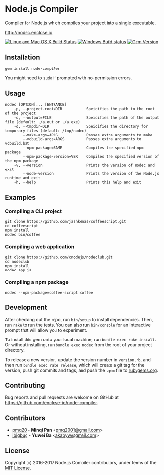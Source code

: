 # Node.js Compiler

Compiler for Node.js which compiles your project into a single executable.

http://nodec.enclose.io

[![Linux and Mac OS X Build Status](https://travis-ci.org/enclose-io/node-compiler.svg?branch=master)](https://travis-ci.org/enclose-io/node-compiler)
[![Windows Build status](https://ci.appveyor.com/api/projects/status/f4x3bq5hub3uu3ys/branch/master?svg=true)](https://ci.appveyor.com/project/pmq20/node-compiler/branch/master)
[![Gem Version](https://badge.fury.io/rb/node-compiler.svg)](https://badge.fury.io/rb/node-compiler)

## Installation

    gem install node-compiler

You might need to `sudo` if prompted with no-permission errors.

## Usage

    nodec [OPTION]... [ENTRANCE]
        -p, --project-root=DIR           Speicifies the path to the root of the project
        -o, --output=FILE                Speicifies the path of the output file (default: ./a.out or ./a.exe)
        -d, --tmpdir=DIR                 Speicifies the directory for temporary files (default: /tmp/nodec)
            --make-args=ARGS             Passes extra arguments to make
            --vcbuild-args=ARGS          Passes extra arguments to vcbuild.bat
            --npm-package=NAME           Compiles the specified npm package
            --npm-package-version=VER    Compiles the specified version of the npm package
        -v, --version                    Prints the version of nodec and exit
            --node-version               Prints the version of the Node.js runtime and exit
        -h, --help                       Prints this help and exit

## Examples

### Compiling a CLI project

    git clone https://github.com/jashkenas/coffeescript.git
    cd coffeescript
    npm install
    nodec bin/coffee

### Compiling a web application

    git clone https://github.com/cnodejs/nodeclub.git
    cd nodeclub
    npm install
    nodec app.js

### Compiling a npm package

    nodec --npm-package=coffee-script coffee

## Development

After checking out the repo, run `bin/setup` to install dependencies. Then, run `rake` to run the tests. You can also run `bin/console` for an interactive prompt that will allow you to experiment.

To install this gem onto your local machine, run `bundle exec rake install`. Or without installing, run `bundle exec nodec` from the root of your project directory.

To release a new version, update the version number in `version.rb`, and then run `bundle exec rake release`, which will create a git tag for the version, push git commits and tags, and push the `.gem` file to [rubygems.org](https://rubygems.org).

## Contributing

Bug reports and pull requests are welcome on GitHub at https://github.com/enclose-io/node-compiler.

## Contributors

* [pmq20](https://github.com/pmq20) - **Minqi Pan** &lt;pmq2001@gmail.com&gt;
* [ibigbug](https://github.com/ibigbug) - **Yuwei Ba** &lt;akabyw@gmail.com&gt;

## License

Copyright (c) 2016-2017 Node.js Compiler contributors, under terms of the [MIT License](http://opensource.org/licenses/MIT).
